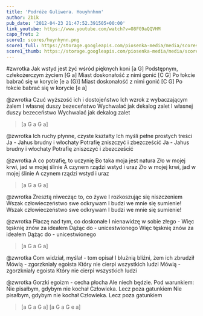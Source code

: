 ```yaml
---
title: 'Podróże Guliwera. Houyhnhnm'
author: Zbik
pub_date: '2012-04-23 21:47:52.391505+00:00'
link_youtube: https://www.youtube.com/watch?v=O8FG9aQQVHM
capo_fret: 2
score1: scores/huynhynn.png
score1_full: https://storage.googleapis.com/piosenka-media/media/scores/huynhynn.png
score1_thumb: https://storage.googleapis.com/piosenka-media/media/scores/huynhynn.png.180x0_q85_upscale.jpg
---
```


#zwrotka
Jak wstyd jest żyć wśród pięknych koni [a G]
Podstępnym, człekożerczym życiem [G a]
Miast doskonałość z nimi gonić [C G]
Po łokcie babrać się w korycie [e a (G)]
Miast doskonałość z nimi gonić [C G]
Po łokcie babrać się w korycie [e a]

@zwrotka
Czuć wyższość ich i dostojeństwo
Ich wzrok z wybaczającym żalem
I własnej duszy bezeceństwo
Wychwalać jak dekalog zalet
I własnej duszy bezeceństwo
Wychwalać jak dekalog zalet

>[a G a G a]

@zwrotka
Ich ruchy płynne, czyste kształty
Ich myśli pełne prostych treści
Ja - Jahus brudny i włochaty
Potrafię zniszczyć i zbezcześcić
Ja - Jahus brudny i włochaty
Potrafię zniszczyć i zbezcześcić

@zwrotka
A co potrafię, to uczynię
Bo taka moja jest natura
Zło w mojej krwi, jad w mojej ślinie
A czynem rządzi wstyd i uraz
Zło w mojej krwi, jad w mojej ślinie
A czynem rządzi wstyd i uraz

>[a G a G a]

@zwrotka
Zresztą niwecząc to, co żywe
I rozkoszując się niszczeniem
Wszak człowieczeństwo swe odkrywam
I budzi we mnie się sumienie!
Wszak człowieczeństwo swe odkrywam
I budzi we mnie się sumienie!

@zwrotka
Płaczę nad tym, co doskonałe
I nienawidzę w sobie złego -
Więc tęsknię znów za ideałem
Dążąc do - unicestwionego
Więc tęsknię znów za ideałem
Dążąc do - unicestwionego

>[a G a G a]

@zwrotka
Com widział, myślał - tom opisał
I bluźnią bliźni, żem ich zbrudził
Mówią - zgorzkniały egoista
Który nie cierpi wszystkich ludzi
Mówią - zgorzkniały egoista
Który nie cierpi wszystkich ludzi

@zwrotka
Gorzki egoizm - cecha płocha
Ale niech będzie. Pod warunkiem:
Nie pisałbym, gdybym nie kochał
Człowieka. Lecz poza gatunkiem
Nie pisałbym, gdybym nie kochał
Człowieka. Lecz poza gatunkiem

>[a G a G a]
>[a G a G e a]
